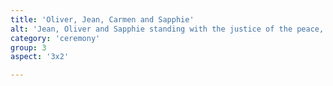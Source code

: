 ```yaml
---
title: 'Oliver, Jean, Carmen and Sapphie'
alt: 'Jean, Oliver and Sapphie standing with the justice of the peace, after the ceremony'
category: 'ceremony'
group: 3
aspect: '3x2'

---
```

